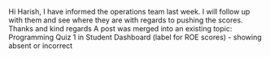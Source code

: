 Hi Harish, I have informed the operations team last week. I will follow up with them and see where they are with regards to pushing the scores. Thanks and kind regards
A post was merged into an existing topic: Programming Quiz 1 in Student Dashboard (label for ROE scores) - showing absent or incorrect
